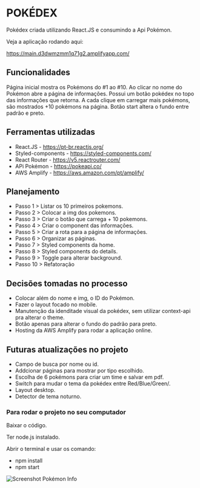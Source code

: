 # POKÉDEX

Pokédex criada utilizando React.JS e consumindo a Api Pokémon.

Veja a aplicação rodando aqui:

https://main.d3dwmzmm1q71g2.amplifyapp.com/

## Funcionalidades

Página inicial mostra os Pokémons do #1 ao #10.
Ao clicar no nome do Pokémon abre a página de informações.
Possui um botão pokédex no topo das informações que retorna.
A cada clique em carregar mais pokémons, são mostrados +10 pokémons na página.
Botão start altera o fundo entre padrão e preto.

## Ferramentas utilizadas

- React.JS - https://pt-br.reactjs.org/
- Styled-components - https://styled-components.com/
- React Router - https://v5.reactrouter.com/
- APi Pokémon - https://pokeapi.co/
- AWS Amplify - https://aws.amazon.com/pt/amplify/

## Planejamento

- Passo 1 > Listar os 10 primeiros pokemons.
- Passo 2 > Colocar a img dos pokemons.
- Passo 3 > Criar o botão que carrega + 10 pokemons.
- Passo 4 > Criar o component das informações.
- Passo 5 > Criar a rota para a página de informações.
- Passo 6 > Organizar as páginas.
- Passo 7 > Styled components da home.
- Passo 8 > Styled components do details.
- Passo 9 > Toggle para alterar background.
- Passo 10 > Refatoração

## Decisões tomadas no processo

- Colocar além do nome e img, o ID do Pokémon.
- Fazer o layout focado no mobile.
- Manutenção da idenditade visual da pokédex, sem utilizar context-api pra alterar o theme.
- Botão apenas para alterar o fundo do padrão para preto.
- Hosting da AWS Amplify para rodar a aplicação online.

## Futuras atualizações no projeto

- Campo de busca por nome ou id.
- Addcionar páginas para mostrar por tipo escolhido.
- Escolha de 6 pokémons para criar um time e salvar em pdf.
- Switch para mudar o tema da pokédex entre Red/Blue/Green/.
- Layout desktop.
- Detector de tema noturno.

### Para rodar o projeto no seu computador

Baixar o código.

Ter node.js instalado.

Abrir o terminal e usar os comando:
- npm install
- npm start

![Screenshot Pokémon Info](https://i.ibb.co/YNtT5Wn/Screenshot-2.png)
